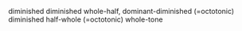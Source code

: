 diminished
diminished whole-half, dominant-diminished (=octotonic)
diminished half-whole (=octotonic)
whole-tone 